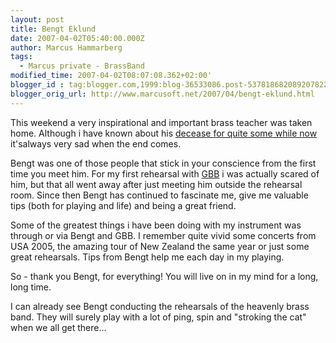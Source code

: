```yaml
---
layout: post
title: Bengt Eklund
date: 2007-04-02T05:40:00.000Z
author: Marcus Hammarberg
tags:
  - Marcus private - BrassBand
modified_time: 2007-04-02T08:07:08.362+02:00'
blogger_id : tag:blogger.com,1999:blog-36533086.post-5378186820892078226
blogger_orig_url: http://www.marcusoft.net/2007/04/bengt-eklund.html
---
```


This weekend a very inspirational and important brass teacher was taken home. Although i have known about his [decease for quite some while now](http://marcushammarberg.blogspot.com/2006/11/cancer.html) it'salways very sad when the end comes.

Bengt was one of those people that stick in your conscience from the first time you meet him. For my first rehearsal with [GBB](http://www.goteborgbrassband.org.se/) i was actually scared of him, but that all went away after just meeting him outside the rehearsal room. Since then Bengt has continued to fascinate me, give me valuable tips (both for playing and life) and being a great friend.

Some of the greatest things i have been doing with my instrument was through or via Bengt and GBB. I remember quite vivid some concerts from USA 2005, the amazing tour of New Zealand the same year or just some great rehearsals. Tips from Bengt help me each day in my playing.

So - thank you Bengt, for everything! You will live on in my mind for a long, long time.

I can already see Bengt conducting the rehearsals of the heavenly brass band. They will surely play with a lot of ping, spin and "stroking the cat" when we all get there...
